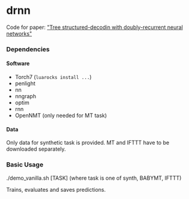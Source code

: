# drnn

Code for paper: ["Tree structured-decodin with doubly-recurrent neural networks"](http://people.csail.mit.edu/davidam/docs/ICLR2017_Tree.pdf)


### Dependencies


#### Software

* Torch7 (`luarocks install ...`)
* penlight
* nn
* nngraph
* optim
* rnn
* OpenNMT (only needed for MT task)


#### Data

Only data for synthetic task is provided. MT and IFTTT have to be downloaded separately.

### Basic Usage

./demo_vanilla.sh [TASK] (where task is one of synth, BABYMT, IFTTT)

Trains, evaluates and saves predictions.
